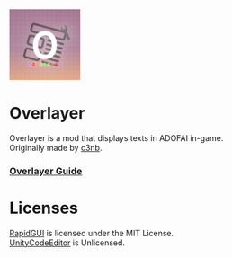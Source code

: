 <img src = "ol_icon.png" width="25%" height="25%">

# Overlayer
Overlayer is a mod that displays texts in ADOFAI in-game.   
Originally made by [c3nb](https://github.com/c3nb).
### [Overlayer Guide](https://overlayer.mod-g.cc/)

# Licenses
[RapidGUI](https://github.com/fuqunaga/RapidGUI) is licensed under the MIT License.   
[UnityCodeEditor](https://github.com/joshcamas/UnityCodeEditor/) is Unlicensed.